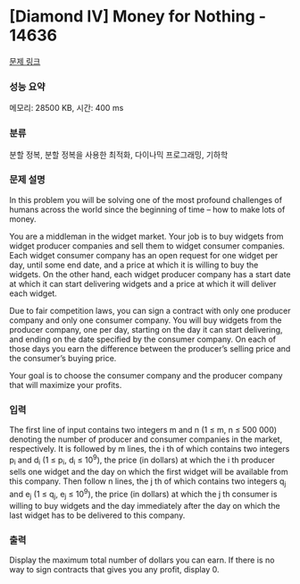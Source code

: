 # [Diamond IV] Money for Nothing - 14636 

[문제 링크](https://www.acmicpc.net/problem/14636) 

### 성능 요약

메모리: 28500 KB, 시간: 400 ms

### 분류

분할 정복, 분할 정복을 사용한 최적화, 다이나믹 프로그래밍, 기하학

### 문제 설명

<p>In this problem you will be solving one of the most profound challenges of humans across the world since the beginning of time – how to make lots of money.</p>

<p>You are a middleman in the widget market. Your job is to buy widgets from widget producer companies and sell them to widget consumer companies. Each widget consumer company has an open request for one widget per day, until some end date, and a price at which it is willing to buy the widgets. On the other hand, each widget producer company has a start date at which it can start delivering widgets and a price at which it will deliver each widget.</p>

<p>Due to fair competition laws, you can sign a contract with only one producer company and only one consumer company. You will buy widgets from the producer company, one per day, starting on the day it can start delivering, and ending on the date specified by the consumer company. On each of those days you earn the difference between the producer’s selling price and the consumer’s buying price.</p>

<p>Your goal is to choose the consumer company and the producer company that will maximize your profits.</p>

### 입력 

 <p>The first line of input contains two integers m and n (1 ≤ m, n ≤ 500 000) denoting the number of producer and consumer companies in the market, respectively. It is followed by m lines, the i th of which contains two integers p<sub>i</sub> and d<sub>i</sub> (1 ≤ p<sub>i</sub>, d<sub>i</sub> ≤ 10<sup>9</sup>), the price (in dollars) at which the i th producer sells one widget and the day on which the first widget will be available from this company. Then follow n lines, the j th of which contains two integers q<sub>j</sub> and e<sub>j</sub> (1 ≤ q<sub>j</sub>, e<sub>j</sub> ≤ 10<sup>9</sup>), the price (in dollars) at which the j th consumer is willing to buy widgets and the day immediately after the day on which the last widget has to be delivered to this company.</p>

### 출력 

 <p>Display the maximum total number of dollars you can earn. If there is no way to sign contracts that gives you any profit, display 0.</p>

